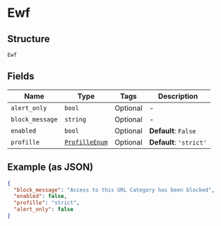 
# Ewf

## Structure

`Ewf`

## Fields

| Name | Type | Tags | Description |
|  --- | --- | --- | --- |
| `alert_only` | `bool` | Optional | - |
| `block_message` | `string` | Optional | - |
| `enabled` | `bool` | Optional | **Default**: `False` |
| `profille` | [`ProfilleEnum`](../../doc/models/profille-enum.md) | Optional | **Default**: `'strict'` |

## Example (as JSON)

```json
{
  "block_message": "Access to this URL Category has been blocked",
  "enabled": false,
  "profille": "strict",
  "alert_only": false
}
```

